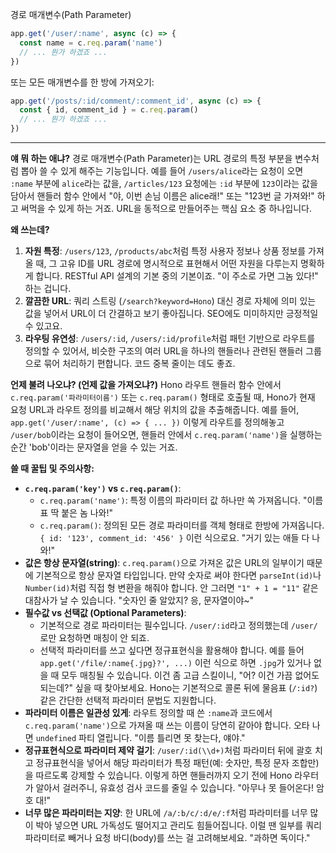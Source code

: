 경로 매개변수(Path Parameter)

```javascript
app.get('/user/:name', async (c) => {
  const name = c.req.param('name')
  // ... 뭔가 하겠죠 ...
})
```

또는 모든 매개변수를 한 방에 가져오기:

```javascript
app.get('/posts/:id/comment/:comment_id', async (c) => {
  const { id, comment_id } = c.req.param()
  // ... 뭔가 하겠죠 ...
})
```

---

**얘 뭐 하는 애냐?**
경로 매개변수(Path Parameter)는 URL 경로의 특정 부분을 변수처럼 뽑아 쓸 수 있게 해주는 기능입니다. 예를 들어 `/users/alice`라는 요청이 오면 `:name` 부분에 `alice`라는 값을, `/articles/123` 요청에는 `:id` 부분에 `123`이라는 값을 담아서 핸들러 함수 안에서 "야, 이번 손님 이름은 alice래!" 또는 "123번 글 가져와!" 하고 써먹을 수 있게 하는 거죠. URL을 동적으로 만들어주는 핵심 요소 중 하나입니다.

**왜 쓰는데?**
1.  **자원 특정**: `/users/123`, `/products/abc`처럼 특정 사용자 정보나 상품 정보를 가져올 때, 그 고유 ID를 URL 경로에 명시적으로 표현해서 어떤 자원을 다루는지 명확하게 합니다. RESTful API 설계의 기본 중의 기본이죠. "이 주소로 가면 그놈 있다!" 하는 겁니다.
2.  **깔끔한 URL**: 쿼리 스트링 (`/search?keyword=Hono`) 대신 경로 자체에 의미 있는 값을 넣어서 URL이 더 간결하고 보기 좋아집니다. SEO에도 미미하지만 긍정적일 수 있고요.
3.  **라우팅 유연성**: `/users/:id`, `/users/:id/profile`처럼 패턴 기반으로 라우트를 정의할 수 있어서, 비슷한 구조의 여러 URL을 하나의 핸들러나 관련된 핸들러 그룹으로 묶어 처리하기 편합니다. 코드 중복 줄이는 데도 좋죠.

**언제 불려 나오냐? (언제 값을 가져오냐?)**
Hono 라우트 핸들러 함수 안에서 `c.req.param('파라미터이름')` 또는 `c.req.param()` 형태로 호출될 때, Hono가 현재 요청 URL과 라우트 정의를 비교해서 해당 위치의 값을 추출해줍니다.
예를 들어, `app.get('/user/:name', (c) => { ... })` 이렇게 라우트를 정의해놓고 `/user/bob`이라는 요청이 들어오면, 핸들러 안에서 `c.req.param('name')`을 실행하는 순간 'bob'이라는 문자열을 얻을 수 있는 거죠.

**쓸 때 꿀팁 및 주의사항:**
*   **`c.req.param('key')` vs `c.req.param()`**:
    *   `c.req.param('name')`: 특정 이름의 파라미터 값 하나만 쏙 가져옵니다. "이름표 딱 붙은 놈 나와!"
    *   `c.req.param()`: 정의된 모든 경로 파라미터를 객체 형태로 한방에 가져옵니다. `{ id: '123', comment_id: '456' }` 이런 식으로요. "거기 있는 애들 다 나와!"
*   **값은 항상 문자열(string)**: `c.req.param()`으로 가져온 값은 URL의 일부이기 때문에 기본적으로 항상 문자열 타입입니다. 만약 숫자로 써야 한다면 `parseInt(id)`나 `Number(id)`처럼 직접 형 변환을 해줘야 합니다. 안 그러면 ` "1" + 1 = "11" ` 같은 대참사가 날 수 있습니다. "숫자인 줄 알았지? 응, 문자열이야~"
*   **필수값 vs 선택값 (Optional Parameters)**:
    *   기본적으로 경로 파라미터는 필수입니다. `/user/:id`라고 정의했는데 `/user/`로만 요청하면 매칭이 안 되죠.
    *   선택적 파라미터를 쓰고 싶다면 정규표현식을 활용해야 합니다. 예를 들어 `app.get('/file/:name{.jpg}?', ...)` 이런 식으로 하면 `.jpg`가 있거나 없을 때 모두 매칭될 수 있습니다. 이건 좀 고급 스킬이니, "어? 이건 가끔 없어도 되는데?" 싶을 때 찾아보세요. Hono는 기본적으로 콜론 뒤에 물음표 (`/:id?`) 같은 간단한 선택적 파라미터 문법도 지원합니다.
*   **파라미터 이름은 일관성 있게**: 라우트 정의할 때 쓴 `:name`과 코드에서 `c.req.param('name')`으로 가져올 때 쓰는 이름이 당연히 같아야 합니다. 오타 나면 `undefined` 파티 열립니다. "이름 틀리면 못 찾는다, 얘야."
*   **정규표현식으로 파라미터 제약 걸기**: `/user/:id(\\d+)`처럼 파라미터 뒤에 괄호 치고 정규표현식을 넣어서 해당 파라미터가 특정 패턴(예: 숫자만, 특정 문자 조합만)을 따르도록 강제할 수 있습니다. 이렇게 하면 핸들러까지 오기 전에 Hono 라우터가 알아서 걸러주니, 유효성 검사 코드를 줄일 수 있습니다. "아무나 못 들어온다! 암호 대!"
*   **너무 많은 파라미터는 지양**: 한 URL에 `/a/:b/c/:d/e/:f`처럼 파라미터를 너무 많이 박아 넣으면 URL 가독성도 떨어지고 관리도 힘들어집니다. 이럴 땐 일부를 쿼리 파라미터로 빼거나 요청 바디(body)를 쓰는 걸 고려해보세요. "과하면 독이다."